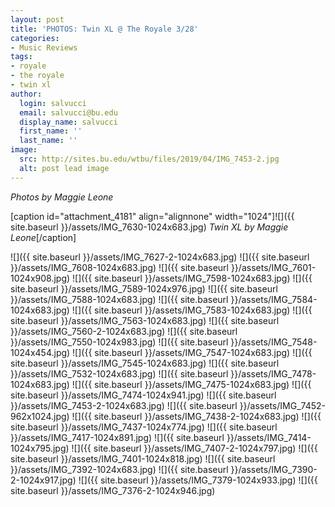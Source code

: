 ```yaml
---
layout: post
title: 'PHOTOS: Twin XL @ The Royale 3/28'
categories:
- Music Reviews
tags:
- royale
- the royale
- twin xl
author:
  login: salvucci
  email: salvucci@bu.edu
  display_name: salvucci
  first_name: ''
  last_name: ''
image:
  src: http://sites.bu.edu/wtbu/files/2019/04/IMG_7453-2.jpg
  alt: post lead image
---
```


_Photos by Maggie Leone_

\[caption id="attachment\_4181" align="alignnone" width="1024"\]![]({{ site.baseurl }}/assets/IMG_7630-1024x683.jpg) _Twin XL by Maggie Leone_\[/caption\]

![]({{ site.baseurl }}/assets/IMG_7627-2-1024x683.jpg) ![]({{ site.baseurl }}/assets/IMG_7608-1024x683.jpg) ![]({{ site.baseurl }}/assets/IMG_7601-1024x908.jpg) ![]({{ site.baseurl }}/assets/IMG_7598-1024x683.jpg) ![]({{ site.baseurl }}/assets/IMG_7589-1024x976.jpg) ![]({{ site.baseurl }}/assets/IMG_7588-1024x683.jpg) ![]({{ site.baseurl }}/assets/IMG_7584-1024x683.jpg) ![]({{ site.baseurl }}/assets/IMG_7583-1024x683.jpg) ![]({{ site.baseurl }}/assets/IMG_7563-1024x683.jpg) ![]({{ site.baseurl }}/assets/IMG_7560-2-1024x683.jpg) ![]({{ site.baseurl }}/assets/IMG_7550-1024x983.jpg) ![]({{ site.baseurl }}/assets/IMG_7548-1024x454.jpg) ![]({{ site.baseurl }}/assets/IMG_7547-1024x683.jpg) ![]({{ site.baseurl }}/assets/IMG_7545-1024x683.jpg) ![]({{ site.baseurl }}/assets/IMG_7532-1024x683.jpg) ![]({{ site.baseurl }}/assets/IMG_7478-1024x683.jpg) ![]({{ site.baseurl }}/assets/IMG_7475-1024x683.jpg) ![]({{ site.baseurl }}/assets/IMG_7474-1024x941.jpg) ![]({{ site.baseurl }}/assets/IMG_7453-2-1024x683.jpg) ![]({{ site.baseurl }}/assets/IMG_7452-962x1024.jpg) ![]({{ site.baseurl }}/assets/IMG_7438-2-1024x683.jpg) ![]({{ site.baseurl }}/assets/IMG_7437-1024x774.jpg) ![]({{ site.baseurl }}/assets/IMG_7417-1024x891.jpg) ![]({{ site.baseurl }}/assets/IMG_7414-1024x795.jpg) ![]({{ site.baseurl }}/assets/IMG_7407-2-1024x797.jpg) ![]({{ site.baseurl }}/assets/IMG_7401-1024x818.jpg) ![]({{ site.baseurl }}/assets/IMG_7392-1024x683.jpg) ![]({{ site.baseurl }}/assets/IMG_7390-2-1024x917.jpg) ![]({{ site.baseurl }}/assets/IMG_7379-1024x933.jpg) ![]({{ site.baseurl }}/assets/IMG_7376-2-1024x946.jpg)